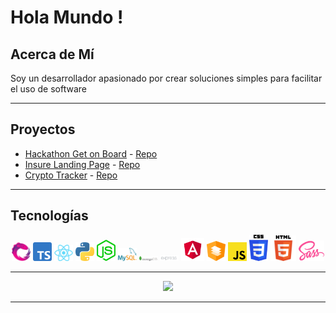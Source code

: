 # Hola Mundo !

## Acerca de Mí

Soy un desarrollador apasionado por crear soluciones simples para facilitar el uso de software

---

## Proyectos

- [Hackathon Get on Board](https://hackathon-get-on-board.vercel.app/) - [Repo](https://github.com/JPerezC92/hackathon-get-on-board/)
- [Insure Landing Page](https://insure-landing-page-master-git-main-jbuendia1y.vercel.app/) - [Repo](https://github.com/jbuendia1y/insure-landing-page-master)
- [Crypto Tracker](https://crypto-tracker-two-liard.vercel.app/) - [Repo](https://gitlab.com/jbuendia1y/crypto-tracker)

---

## Tecnologías

<div align="center">
<img src="assets/images/rxjs.png" width="30px" />
<img src="assets/images/typescript.png" width="30px" style="width:30px;" />
<img src="assets/images/react.png" width="30px" />
<img src="assets/images/python.png" width="30px" />
<img src="assets/images/nodejs.svg" width="30px" />
<img src="assets/images/mysql.png" width="30px" />
<img src="assets/images/mongodb.png" width="30px" />
<img src="assets/images/express.png" width="30px" />
<img src="assets/images/angular.png" width="37px" />
<img src="assets/images/angular-material.svg" width="30px" />
<img src="assets/images/javascript.png" width="30px" />
<img src="assets/images/css.png" width="30px" />
<img src="assets/images/html.png" width="41px" />
<img src="assets/images/sass.svg" width="41px" />
</div>

---

<p align="center"><img src="https://github-readme-stats.vercel.app/api?username=jbuendia1y&show_icons=true&hide_border=false)](https://github-readme-stats.vercel.app/api?username=jbuendia1y&show_icons=true&hide_border=false" /></p>

---
